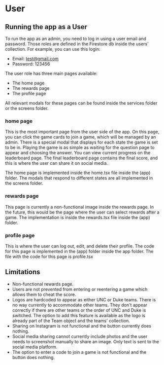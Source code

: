 # User


## Running the app as a User


To run the app as an admin, you need to log in using a user email and password. Those roles are defined in the Firestore db inside the users' collection. For example, you can use this login:

- Email: test@gmail.com 
- Password: 123456


The user role has three main pages available:
- The home page
- The rewards page
- The profile page


All relevant modals for these pages can be found inside the services folder or the screens folder.


### home page


This is the most important page from the user side of the app. On this page, you can click the game cards to join a game, which will be managed by an admin. There is a special modal that displays for each state the game is set to be in. Playing the game is as simple as waiting for the question page to appear and choosing the answer. You can view current progress on the leaderboard page. The final leaderboard page contains the final score, and this is where the user can share it on social media.


The home page is implemented inside the home.tsx file inside the (app) folder. The modals that respond to different states are all implemented in the screens folder.


### rewards page


This page is currently a non-functional image inside the rewards page. In the future, this would be the page where the user can select rewards after a game. The implementation is inside the rewards.tsx file inside the (app) folder.


### profile page


This is where the user can log out, edit, and delete their profile. The code for this page is implemented in the (app) folder inside the app folder. The file with the code for this page is profile.tsx


## Limitations


- Non-functional rewards page.
- Users are not prevented from entering or reentering a game which allows them to cheat the score.
- Logos are hardcoded to appear as either UNC or Duke teams. There is no way currently to accommodate other teams. They don't appear correctly if there are other teams or the order of UNC and Duke is switched. The option to add this feature is available as the logo is already part of the Team object and the teams' collection.
- Sharing on Instagram is not functional and the button currently does nothing.
- Social media sharing cannot currently include photos and the user needs to screenshot manually to share an image. Only text is sent to the social media platform.
- The option to enter a code to join a game is not functional and the button does nothing.